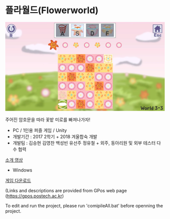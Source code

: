 # 플라월드(Flowerworld)

![image](flowerworld.png)

주어진 암호문을 따라 꽃밭 미로를 빠져나가자!

* PC / 1인용 퍼즐 게임 / Unity
* 개발기간 : 2017 2학기 + 2018 겨울합숙 개발
* 개발팀 : 김승현 김영찬 백성빈 유선주 정유철 + 외주, 동아리원 및 외부 테스터 다수 협력

[소개 영상](https://youtu.be/DwwV7thdPb8)

* Windows

[게임 다운로드](https://postechackr.sharepoint.com/:u:/s/Gpos/EUH_7assvGtOi0Es6CdkZzMBMoBO5klTB0d6hnP3BKKHPw?e=zcow6g)

(Links and descriptions are provided from GPos web page (https://gpos.postech.ac.kr)

To edit and run the project, please run 'comipileAll.bat' before openning the project.
